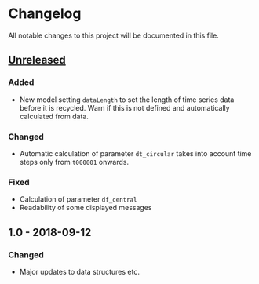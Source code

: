 # Changelog
All notable changes to this project will be documented in this file.

## [Unreleased]
### Added
- New model setting `dataLength` to set the length of time series data before it is
  recycled. Warn if this is not defined and automatically calculated from data.

### Changed
- Automatic calculation of parameter `dt_circular` takes into account time steps 
  only from `t000001` onwards.

### Fixed
- Calculation of parameter `df_central`
- Readability of some displayed messages 


## 1.0 - 2018-09-12
### Changed
- Major updates to data structures etc.

[Unreleased]: https://gitlab.vtt.fi/backbone/backbone/compare/v1.0...dev
